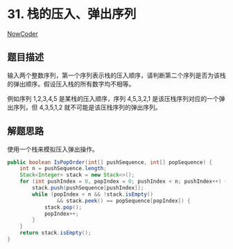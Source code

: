 # 31. 栈的压入、弹出序列

[NowCoder](https://www.nowcoder.com/practice/d77d11405cc7470d82554cb392585106?tpId=13&tqId=11174&tPage=1&rp=1&ru=/ta/coding-interviews&qru=/ta/coding-interviews/question-ranking&from=cyc_github)

## 题目描述

输入两个整数序列，第一个序列表示栈的压入顺序，请判断第二个序列是否为该栈的弹出顺序。假设压入栈的所有数字均不相等。

例如序列 1,2,3,4,5 是某栈的压入顺序，序列 4,5,3,2,1 是该压栈序列对应的一个弹出序列，但 4,3,5,1,2 就不可能是该压栈序列的弹出序列。

## 解题思路

使用一个栈来模拟压入弹出操作。

```java
public boolean IsPopOrder(int[] pushSequence, int[] popSequence) {
    int n = pushSequence.length;
    Stack<Integer> stack = new Stack<>();
    for (int pushIndex = 0, popIndex = 0; pushIndex < n; pushIndex++) {
        stack.push(pushSequence[pushIndex]);
        while (popIndex < n && !stack.isEmpty() 
                && stack.peek() == popSequence[popIndex]) {
            stack.pop();
            popIndex++;
        }
    }
    return stack.isEmpty();
}
```






